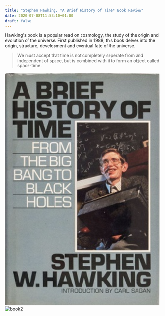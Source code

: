 ```yaml
---
title: "Stephen Hawking, *A Brief History of Time* Book Review"
date: 2020-07-08T11:53:10+01:00
draft: false
---
```


Hawking's book is a popular read on cosmology, the study of the origin and evolution of the universe. First published in 1988, this book delves into the origin, structure, development and eventual fate of the universe. 

> We must accept that time is not completely seperate from and independent of space, but is combined with it to form an object called space-time.

![book](book.jpg)
![book2](book2.jpg)
